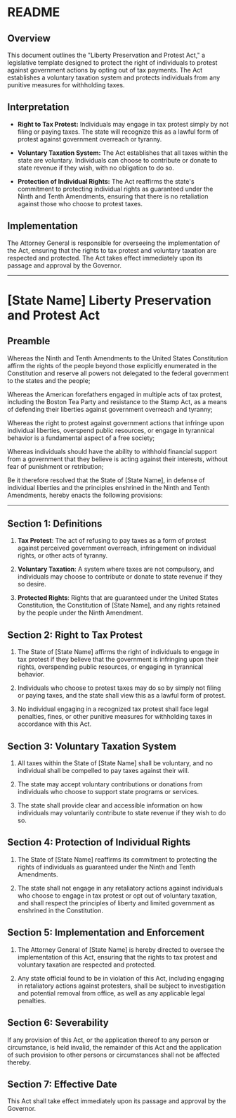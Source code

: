 
# README

## Overview

This document outlines the "Liberty Preservation and Protest Act," a legislative template designed to protect the right of individuals to protest against government actions by opting out of tax payments. The Act establishes a voluntary taxation system and protects individuals from any punitive measures for withholding taxes.

## Interpretation

- **Right to Tax Protest:** Individuals may engage in tax protest simply by not filing or paying taxes. The state will recognize this as a lawful form of protest against government overreach or tyranny.

- **Voluntary Taxation System:** The Act establishes that all taxes within the state are voluntary. Individuals can choose to contribute or donate to state revenue if they wish, with no obligation to do so.

- **Protection of Individual Rights:** The Act reaffirms the state's commitment to protecting individual rights as guaranteed under the Ninth and Tenth Amendments, ensuring that there is no retaliation against those who choose to protest taxes.

## Implementation

The Attorney General is responsible for overseeing the implementation of the Act, ensuring that the rights to tax protest and voluntary taxation are respected and protected. The Act takes effect immediately upon its passage and approval by the Governor.

---

# [State Name] Liberty Preservation and Protest Act

## Preamble

Whereas the Ninth and Tenth Amendments to the United States Constitution affirm the rights of the people beyond those explicitly enumerated in the Constitution and reserve all powers not delegated to the federal government to the states and the people;

Whereas the American forefathers engaged in multiple acts of tax protest, including the Boston Tea Party and resistance to the Stamp Act, as a means of defending their liberties against government overreach and tyranny;

Whereas the right to protest against government actions that infringe upon individual liberties, overspend public resources, or engage in tyrannical behavior is a fundamental aspect of a free society;

Whereas individuals should have the ability to withhold financial support from a government that they believe is acting against their interests, without fear of punishment or retribution;

Be it therefore resolved that the State of [State Name], in defense of individual liberties and the principles enshrined in the Ninth and Tenth Amendments, hereby enacts the following provisions:

---

## Section 1: Definitions

1. **Tax Protest**: The act of refusing to pay taxes as a form of protest against perceived government overreach, infringement on individual rights, or other acts of tyranny.

2. **Voluntary Taxation**: A system where taxes are not compulsory, and individuals may choose to contribute or donate to state revenue if they so desire.

3. **Protected Rights**: Rights that are guaranteed under the United States Constitution, the Constitution of [State Name], and any rights retained by the people under the Ninth Amendment.

## Section 2: Right to Tax Protest

1. The State of [State Name] affirms the right of individuals to engage in tax protest if they believe that the government is infringing upon their rights, overspending public resources, or engaging in tyrannical behavior.

2. Individuals who choose to protest taxes may do so by simply not filing or paying taxes, and the state shall view this as a lawful form of protest.

3. No individual engaging in a recognized tax protest shall face legal penalties, fines, or other punitive measures for withholding taxes in accordance with this Act.

## Section 3: Voluntary Taxation System

1. All taxes within the State of [State Name] shall be voluntary, and no individual shall be compelled to pay taxes against their will.

2. The state may accept voluntary contributions or donations from individuals who choose to support state programs or services.

3. The state shall provide clear and accessible information on how individuals may voluntarily contribute to state revenue if they wish to do so.

## Section 4: Protection of Individual Rights

1. The State of [State Name] reaffirms its commitment to protecting the rights of individuals as guaranteed under the Ninth and Tenth Amendments.

2. The state shall not engage in any retaliatory actions against individuals who choose to engage in tax protest or opt out of voluntary taxation, and shall respect the principles of liberty and limited government as enshrined in the Constitution.

## Section 5: Implementation and Enforcement

1. The Attorney General of [State Name] is hereby directed to oversee the implementation of this Act, ensuring that the rights to tax protest and voluntary taxation are respected and protected.

2. Any state official found to be in violation of this Act, including engaging in retaliatory actions against protesters, shall be subject to investigation and potential removal from office, as well as any applicable legal penalties.

## Section 6: Severability

If any provision of this Act, or the application thereof to any person or circumstance, is held invalid, the remainder of this Act and the application of such provision to other persons or circumstances shall not be affected thereby.

## Section 7: Effective Date

This Act shall take effect immediately upon its passage and approval by the Governor.

